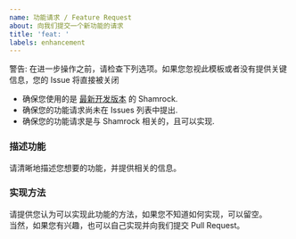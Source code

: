```yaml
---
name: 功能请求 / Feature Request
about: 向我们提交一个新功能的请求
title: 'feat: '
labels: enhancement
---
```


警告: 在进一步操作之前，请检查下列选项。如果您忽视此模板或者没有提供关键信息，您的 Issue 将直接被关闭

- 确保您使用的是 [最新开发版本](https://github.com/whitechi73/OpenShamrock/actions/workflows/build-apk.yml) 的 Shamrock.
- 确保您的功能请求尚未在 Issues 列表中提出.
- 确保您的功能请求是与 Shamrock 相关的，且可以实现.

### 描述功能

请清晰地描述您想要的功能，并提供相关的信息。

### 实现方法

请提供您认为可以实现此功能的方法，如果您不知道如何实现，可以留空。  
当然，如果您有兴趣，也可以自己实现并向我们提交 Pull Request。